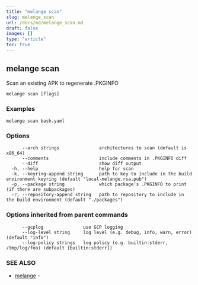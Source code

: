 ```yaml
---
title: "melange scan"
slug: melange_scan
url: /docs/md/melange_scan.md
draft: false
images: []
type: "article"
toc: true
---
```

## melange scan

Scan an existing APK to regenerate .PKGINFO

```
melange scan [flags]
```

### Examples

```
melange scan bash.yaml
```

### Options

```
      --arch strings               architectures to scan (default is x86_64)
      --comments                   include comments in .PKGINFO diff
      --diff                       show diff output
  -h, --help                       help for scan
  -k, --keyring-append string      path to key to include in the build environment keyring (default "local-melange.rsa.pub")
  -p, --package string             which package's .PKGINFO to print (if there are subpackages)
  -r, --repository-append string   path to repository to include in the build environment (default "./packages")
```

### Options inherited from parent commands

```
      --gcplog               use GCP logging
      --log-level string     log level (e.g. debug, info, warn, error) (default "info")
      --log-policy strings   log policy (e.g. builtin:stderr, /tmp/log/foo) (default [builtin:stderr])
```

### SEE ALSO

* [melange](/docs/md/melange.md)	 - 

